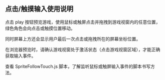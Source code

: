 ## 点击/触摸输入使用说明

点击 play 按钮预览游戏，使用鼠标或触屏点击并拖拽到游戏视窗内的任意位置，绿色角色会向点击或触摸位置移动。

同时屏幕上方还会显示用户最后一次点击或拖拽所在的屏幕坐标位置。

在浏览器预览时，请确认游戏视窗处于激活状态（点击游戏视窗区域），才能正确获取输入事件。

查看 SpriteFollowTouch.js 脚本，了解监听鼠标或触屏输入事件的脚本书写方法。